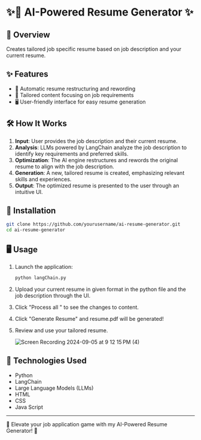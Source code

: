 # ✨🚀 AI-Powered Resume Generator ✨

## 🔭 Overview
Creates tailored job specific resume based on job description and your current resume.

## ✨ Features

- 📄 Automatic resume restructuring and rewording
- 🎯 Tailored content focusing on job requirements
- 🖥️ User-friendly interface for easy resume generation

## 🛠️ How It Works

1. **Input**: User provides the job description and their current resume.
2. **Analysis**: LLMs powered by LangChain analyze the job description to identify key requirements and preferred skills.
3. **Optimization**: The AI engine restructures and rewords the original resume to align with the job description.
4. **Generation**: A new, tailored resume is created, emphasizing relevant skills and experiences.
5. **Output**: The optimized resume is presented to the user through an intuitive UI.

## 🚀 Installation

```bash
git clone https://github.com/yourusername/ai-resume-generator.git
cd ai-resume-generator

```

## 🖥️ Usage

1. Launch the application:
   ```bash
   python langChain.py
   ```
2. Upload your current resume in given format in the python file and the job description through the UI.
3. Click "Process all " to see the changes to content.
4. Click "Generate Resume" and resume.pdf will be generated!
5. Review and use your tailored resume.

   ![Screen Recording 2024-09-05 at 9 12 15 PM (4)](https://github.com/user-attachments/assets/2843b24e-6036-4227-a9ef-3574b7dd4de9)



## 🔧 Technologies Used

- Python
- LangChain
- Large Language Models (LLMs)
- HTML
- CSS
- Java Script


---

🌟 Elevate your job application game with my AI-Powered Resume Generator! 🌟
